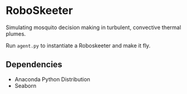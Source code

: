 # RoboSkeeter

Simulating mosquito decision making in turbulent, convective thermal plumes.

Run `agent.py` to instantiate a Roboskeeter and make it fly.


## Dependencies
- Anaconda Python Distribution
- Seaborn